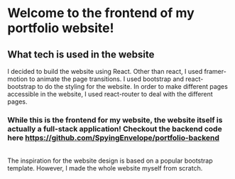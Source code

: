 # Welcome to the frontend of my portfolio website!

## What tech is used in the website
I decided to build the website using React. Other than react, I used framer-motion to animate the page transitions. I used bootstrap and react-bootstrap to do the styling for the website. In order to make different pages accessible in the website, I used react-router to deal with the different pages.

### While this is the frontend for my website, the website itself is actually a full-stack application! Checkout the backend code here https://github.com/SpyingEnvelope/portfolio-backend

<br>
The inspiration for the website design is based on a popular bootstrap template. However, I made the whole website myself from scratch.